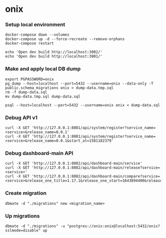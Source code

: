 # onix

### Setup local environment

```shell
docker-compose down --volumes
docker-compose up -d --force-recreate --remove-orphans
docker-compose restart

echo 'Open dev build http://localhost:3002/'
echo 'Open dev build http://localhost:3001/'
```

### Make and apply local DB dump

```shell
export PGPASSWORD=onix
pg_dump --host=localhost --port=5432 --username=onix --data-only -T public.schema_migrations onix > dump-data.tmp.sql
rm -f dump-data.sql
mv dump-data.tmp.sql dump-data.sql

psql --host=localhost --port=5432 --username=onix onix < dump-data.sql
```


### Debug API v1

```shell
curl -X GET 'http://127.0.0.1:8081/api/system/register?service_name=<service>&release_name=0.0.1'
curl -X GET 'http://127.0.0.1:8081/api/system/register?service_name=<service>&release_name=0.0.1&start_at=1581182379'
```


### Debug dashboard-main API

```shell
curl -X GET 'http://127.0.0.1:8082/api/dashboard-main/service'
curl -X GET 'http://127.0.0.1:8082/api/dashboard-main/release?service=<service>'
curl -X GET 'http://127.0.0.1:8082/api/dashboard-main/compare?service=<service>&release_one_title=1.17.1&release_one_start=1643894400&release_two_title=1.19.0&release_two_start=1643894940&period=1h'
```

### Create migration

```shell
dbmate -d "./migrations" new <migration_name>
```

### Up migrations

```shell
dbmate -d "./migrations" -u "postgres://onix:onix@localhost:5432/onix?sslmode=disable" up
```
